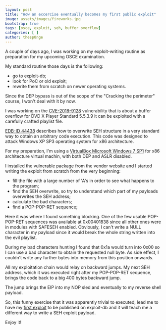 ```yaml
---
layout: post
title: "How an excercise eventually becomes my first public exploit"
image: assets/images/fireworks.jpg
bootstrap: true
tags: [osce, exploit, seh, buffer overflow]
categories: [ ]
author: thesp0nge
---
```

A couple of days ago, I was working on my exploit-writing routine as
preparation for my upcoming OSCE examination.

My standard routine those days is the following:
* go to exploit-db;
* look for PoC or old exploit;
* rewrite them from scratch on newer operating systems.

Since the DEP bypass is out of the scope of the "Cracking the perimeter"
course, I won't deal with it by now.

I was working on the
[CVE-2018-9128](https://nvd.nist.gov/vuln/detail/CVE-2018-9128) vulnerability
that is about a buffer overflow for DVD X Player Standard 5.5.3.9 it can be
exploited with a carefully crafted playlist file.

[EDB-ID 44438](https://www.exploit-db.com/exploits/44438) describes how to
overwrite SEH structure in a very standard way to obtain an arbitrary code
execution. This code was designed to attack Windows XP SP3 operating system for
x86 architecture.

For my preparation, I'm using a [VirtualBox Microsoft Windows 7
SP1](https://armoredcode.com/blog/a-cracking-the-perimeter-journey-1-my-own-lab/)
for x86 architecture virtual machin, with both DEP and ASLR disabled.

I installed the vulnerable package from the vendor website and I started
writing the exploit from scratch from the very beginning:
* fill the file with a large number of 'A's in order to see what happens to the
  program;
* find the SEH overwrite, so try to understand which part of my payloads
  overwrites the SEH address;
* calculate the bad characters;
* find a POP-POP-RET sequence;

Here it was where I found something blocking. One of the few usable POP-POP-RET
sequences was available at 0x00401838 since all other ones were in modules with
SAFESEH enabled. Obviously, I can't write a NULL character in my payload since
it would break the whole string written into the evil playlist.

During my bad characters hunting I found that 0x1a would turn into 0x00 so I
can use a bad character to obtain the requested null byte. As side effect, I
couldn't write any further bytes into memory from this position onwards.

All my exploitation chain would relay on backward jumps. My next SEH address,
which it was executed right after my POP-POP-RET sequence, brings the code back
to a big 400 bytes backward jump.

The jump brings the EIP into my NOP sled and eventually to my reverse shell
payload.

So, this funny exercise that it was apparently trivial to executed, lead me to
have my [first exploit](https://www.exploit-db.com/exploits/46584) to be
published on exploit-db and it will teach me a different way to write a SEH
exploit payload.


Enjoy it!
